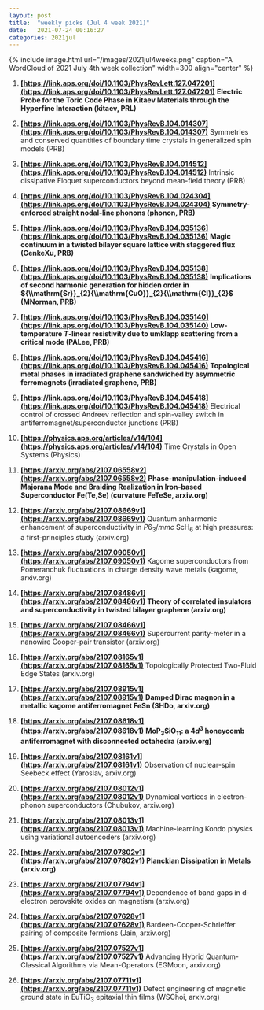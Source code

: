 ```yaml
---
layout: post
title:  "weekly picks (Jul 4 week 2021)"
date:   2021-07-24 00:16:27
categories: 2021jul
---
```


{% include image.html url="/images/2021jul4weeks.png" caption="A WordCloud of 2021 July 4th week collection" width=300 align="center" %}


1. **[https://link.aps.org/doi/10.1103/PhysRevLett.127.047201](https://link.aps.org/doi/10.1103/PhysRevLett.127.047201)** **Electric Probe for the Toric Code Phase in Kitaev Materials through the Hyperfine Interaction (kitaev, PRL)**

1. **[https://link.aps.org/doi/10.1103/PhysRevB.104.014307](https://link.aps.org/doi/10.1103/PhysRevB.104.014307)** Symmetries and conserved quantities of boundary time crystals in generalized spin models (PRB)

1. **[https://link.aps.org/doi/10.1103/PhysRevB.104.014512](https://link.aps.org/doi/10.1103/PhysRevB.104.014512)** Intrinsic dissipative Floquet superconductors beyond mean-field theory (PRB)

1. **[https://link.aps.org/doi/10.1103/PhysRevB.104.024304](https://link.aps.org/doi/10.1103/PhysRevB.104.024304)** **Symmetry-enforced straight nodal-line phonons (phonon, PRB)**

1. **[https://link.aps.org/doi/10.1103/PhysRevB.104.035136](https://link.aps.org/doi/10.1103/PhysRevB.104.035136)** **Magic continuum in a twisted bilayer square lattice with staggered flux (CenkeXu, PRB)**

1. **[https://link.aps.org/doi/10.1103/PhysRevB.104.035138](https://link.aps.org/doi/10.1103/PhysRevB.104.035138)** **Implications of second harmonic generation for hidden order in ${\\mathrm{Sr}}_{2}{\\mathrm{CuO}}_{2}{\\mathrm{Cl}}_{2}$ (MNorman, PRB)**

1. **[https://link.aps.org/doi/10.1103/PhysRevB.104.035140](https://link.aps.org/doi/10.1103/PhysRevB.104.035140)** **Low-temperature $T$-linear resistivity due to umklapp scattering from a critical mode (PALee, PRB)**

1. **[https://link.aps.org/doi/10.1103/PhysRevB.104.045416](https://link.aps.org/doi/10.1103/PhysRevB.104.045416)** **Topological metal phases in irradiated graphene sandwiched by asymmetric ferromagnets (irradiated graphene, PRB)**

1. **[https://link.aps.org/doi/10.1103/PhysRevB.104.045418](https://link.aps.org/doi/10.1103/PhysRevB.104.045418)** Electrical control of crossed Andreev reflection and spin-valley switch in antiferromagnet/superconductor junctions (PRB)

1. **[https://physics.aps.org/articles/v14/104](https://physics.aps.org/articles/v14/104)** Time Crystals in Open Systems (Physics)



1. **[https://arxiv.org/abs/2107.06558v2](https://arxiv.org/abs/2107.06558v2)** **Phase-manipulation-induced Majorana Mode and Braiding Realization in Iron-based Superconductor Fe(Te,Se) (curvature FeTeSe, arxiv.org)**

1. **[https://arxiv.org/abs/2107.08669v1](https://arxiv.org/abs/2107.08669v1)** Quantum anharmonic enhancement of superconductivity in $P6_3/mmc$ ScH$_6$ at high pressures: a first-principles study (arxiv.org)

1. **[https://arxiv.org/abs/2107.09050v1](https://arxiv.org/abs/2107.09050v1)** Kagome superconductors from Pomeranchuk fluctuations in charge density wave metals (kagome, arxiv.org)

1. **[https://arxiv.org/abs/2107.08486v1](https://arxiv.org/abs/2107.08486v1)** **Theory of correlated insulators and superconductivity in twisted bilayer graphene (arxiv.org)**

1. **[https://arxiv.org/abs/2107.08466v1](https://arxiv.org/abs/2107.08466v1)** Supercurrent parity-meter in a nanowire Cooper-pair transistor (arxiv.org)

1. **[https://arxiv.org/abs/2107.08165v1](https://arxiv.org/abs/2107.08165v1)** Topologically Protected Two-Fluid Edge States (arxiv.org)

1. **[https://arxiv.org/abs/2107.08915v1](https://arxiv.org/abs/2107.08915v1)** **Damped Dirac magnon in a metallic kagome antiferromagnet FeSn (SHDo, arxiv.org)**

1. **[https://arxiv.org/abs/2107.08618v1](https://arxiv.org/abs/2107.08618v1)** **MoP$_3$SiO$_{11}$: a $4d^3$ honeycomb antiferromagnet with disconnected octahedra (arxiv.org)**

1. **[https://arxiv.org/abs/2107.08161v1](https://arxiv.org/abs/2107.08161v1)** Observation of nuclear-spin Seebeck effect (Yaroslav, arxiv.org)



1. **[https://arxiv.org/abs/2107.08012v1](https://arxiv.org/abs/2107.08012v1)** Dynamical vortices in electron-phonon superconductors (Chubukov, arxiv.org)

1. **[https://arxiv.org/abs/2107.08013v1](https://arxiv.org/abs/2107.08013v1)** Machine-learning Kondo physics using variational autoencoders (arxiv.org)

1. **[https://arxiv.org/abs/2107.07802v1](https://arxiv.org/abs/2107.07802v1)** **Planckian Dissipation in Metals (arxiv.org)**

1. **[https://arxiv.org/abs/2107.07794v1](https://arxiv.org/abs/2107.07794v1)** Dependence of band gaps in d-electron perovskite oxides on magnetism (arxiv.org)

1. **[https://arxiv.org/abs/2107.07628v1](https://arxiv.org/abs/2107.07628v1)** Bardeen-Cooper-Schrieffer pairing of composite fermions (Jain, arxiv.org)

1. **[https://arxiv.org/abs/2107.07527v1](https://arxiv.org/abs/2107.07527v1)** Advancing Hybrid Quantum-Classical Algorithms via Mean-Operators (EGMoon, arxiv.org)

1. **[https://arxiv.org/abs/2107.07711v1](https://arxiv.org/abs/2107.07711v1)** Defect engineering of magnetic ground state in EuTiO$_3$ epitaxial thin films (WSChoi, arxiv.org)
